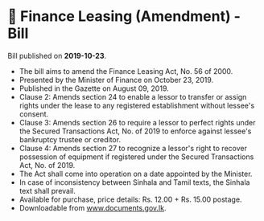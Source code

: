 # 📄  Finance Leasing (Amendment) - Bill

Bill published on **2019-10-23**.

- The bill aims to amend the Finance Leasing Act, No. 56 of 2000.
- Presented by the Minister of Finance on October 23, 2019.
- Published in the Gazette on August 09, 2019.
- Clause 2: Amends section 24 to enable a lessor to transfer or assign rights under the lease to any registered establishment without lessee's consent.
- Clause 3: Amends section 26 to require a lessor to perfect rights under the Secured Transactions Act, No. of 2019 to enforce against lessee's bankruptcy trustee or creditor.
- Clause 4: Amends section 27 to recognize a lessor's right to recover possession of equipment if registered under the Secured Transactions Act, No. of 2019.
- The Act shall come into operation on a date appointed by the Minister.
- In case of inconsistency between Sinhala and Tamil texts, the Sinhala text shall prevail.
- Available for purchase, price details: Rs. 12.00 + Rs. 15.00 postage.
- Downloadable from www.documents.gov.lk.
